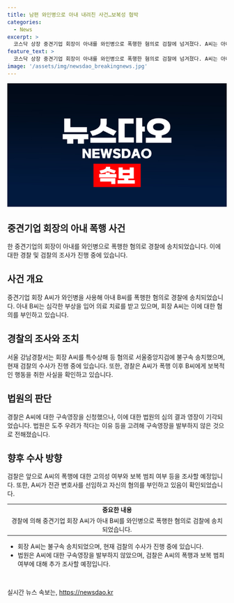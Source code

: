 ```yaml
---
title: 남편 와인병으로 아내 내려친 사건…보복성 협박
categories:
  - News
excerpt: >
  코스닥 상장 중견기업 회장이 아내를 와인병으로 폭행한 혐의로 검찰에 넘겨졌다. A씨는 아내의 갈비뼈 등을 부러뜨리고 치아를 부러뜨린 것으로 알려졌다. 아내는 폭행 후 도피해 경찰에 신고하고 A씨를 살인미수 혐의로 고소했다. A씨는 구속영장이 기각되었고, 검찰은 고의성 여부와 보복 범죄 여부 등을 조사할 예정이다. A씨는 혐의를 부인하고 있다.
feature_text: >
  코스닥 상장 중견기업 회장이 아내를 와인병으로 폭행한 혐의로 검찰에 넘겨졌다. A씨는 아내의 갈비뼈 등을 부러뜨리고 치아를 부러뜨린 것으로 알려졌다. 아내는 폭행 후 도피해 경찰에 신고하고 A씨를 살인미수 혐의로 고소했다. A씨는 구속영장이 기각되었고, 검찰은 고의성 여부와 보복 범죄 여부 등을 조사할 예정이다. A씨는 혐의를 부인하고 있다.
image: '/assets/img/newsdao_breakingnews.jpg'
---
```


<p><img src="/assets/img/newsdao_breakingnews.jpg" alt="firstkoreanews 속보" /></p>

<h2 data-ke-size="size26">중견기업 회장의 아내 폭행 사건</h2>

<p data-ke-size="size16">한 중견기업의 회장이 아내를 와인병으로 폭행한 혐의로 경찰에 송치되었습니다. 이에 대한 경찰 및 검찰의 조사가 진행 중에 있습니다.</p>

<h2 data-ke-size="size24">사건 개요</h2>

<p data-ke-size="size16">중견기업 회장 A씨가 와인병을 사용해 아내 B씨를 폭행한 혐의로 경찰에 송치되었습니다. 아내 B씨는 심각한 부상을 입어 의료 치료를 받고 있으며, 회장 A씨는 이에 대한 혐의를 부인하고 있습니다.</p>

<h2 data-ke-size="size24">경찰의 조사와 조치</h2>

<p data-ke-size="size16">서울 강남경찰서는 회장 A씨를 특수상해 등 혐의로 서울중앙지검에 불구속 송치했으며, 현재 검찰의 수사가 진행 중에 있습니다. 또한, 경찰은 A씨가 폭행 이후 B씨에게 보복적인 행동을 취한 사실을 확인하고 있습니다.</p>

<h2 data-ke-size="size24">법원의 판단</h2>

<p data-ke-size="size16">경찰은 A씨에 대한 구속영장을 신청했으나, 이에 대한 법원의 심의 결과 영장이 기각되었습니다. 법원은 도주 우려가 적다는 이유 등을 고려해 구속영장을 발부하지 않은 것으로 전해졌습니다.</p>

<h2 data-ke-size="size24">향후 수사 방향</h2>

<p data-ke-size="size16">검찰은 앞으로 A씨의 폭행에 대한 고의성 여부와 보복 범죄 여부 등을 조사할 예정입니다. 또한, A씨가 전관 변호사를 선임하고 자신의 혐의를 부인하고 있음이 확인되었습니다.</p>

<table>
    <tbody>
        <tr>
            <td style="text-align: center; height: 17px;"><b>중요한 내용</b></td>
        </tr>
        <tr>
            <td style="text-align: center; height: 17px;">경찰에 의해 중견기업 회장 A씨가 아내 B씨를 와인병으로 폭행한 혐의로 검찰에 송치되었습니다.</td>
        </tr>
    </tbody>
</table>

<ul>
    <li>회장 A씨는 불구속 송치되었으며, 현재 검찰의 수사가 진행 중에 있습니다.</li>
    <li>법원은 A씨에 대한 구속영장을 발부하지 않았으며, 검찰은 A씨의 폭행과 보복 범죄 여부에 대해 추가 조사할 예정입니다.</li>
</ul>

<p data-ke-size="size16">&nbsp;</p>
실시간 뉴스 속보는, <a href="https://newsdao.kr" rel="dofollow">https://newsdao.kr</a>


